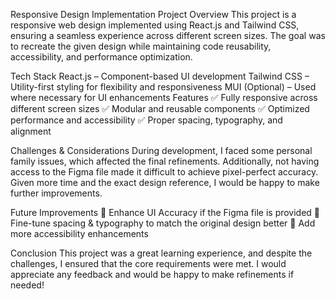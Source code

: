 Responsive Design Implementation
Project Overview
This project is a responsive web design implemented using React.js and Tailwind CSS, ensuring a seamless experience across different screen sizes. The goal was to recreate the given design while maintaining code reusability, accessibility, and performance optimization.

Tech Stack
React.js – Component-based UI development
Tailwind CSS – Utility-first styling for flexibility and responsiveness
MUI (Optional) – Used where necessary for UI enhancements
Features
✅ Fully responsive across different screen sizes
✅ Modular and reusable components
✅ Optimized performance and accessibility
✅ Proper spacing, typography, and alignment

Challenges & Considerations
During development, I faced some personal family issues, which affected the final refinements. Additionally, not having access to the Figma file made it difficult to achieve pixel-perfect accuracy. Given more time and the exact design reference, I would be happy to make further improvements.

Future Improvements
🚀 Enhance UI Accuracy if the Figma file is provided
🚀 Fine-tune spacing & typography to match the original design better
🚀 Add more accessibility enhancements

Conclusion
This project was a great learning experience, and despite the challenges, I ensured that the core requirements were met. I would appreciate any feedback and would be happy to make refinements if needed!
